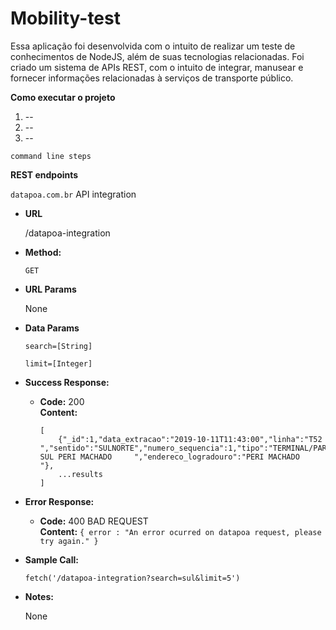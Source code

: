 ﻿# Mobility-test
 
  Essa aplicação foi desenvolvida com o intuito de realizar um teste de conhecimentos de NodeJS, além de suas tecnologias relacionadas. 
  Foi criado um sistema de APIs REST, com o intuito de integrar, manusear e fornecer informações relacionadas à serviços de transporte público.

**Como executar o projeto**

1. --
2. --
3. --

```
command line steps

```

**REST endpoints**

`datapoa.com.br` API integration

* **URL**

  /datapoa-integration

* **Method:**

  `GET`
  
*  **URL Params**

   None 

* **Data Params**

  `search=[String]`
  
  `limit=[Integer]`

* **Success Response:**

  * **Code:** 200 <br />
    **Content:** 
    ```
    [
        {"_id":1,"data_extracao":"2019-10-11T11:43:00","linha":"T52  ","sentido":"SULNORTE","numero_sequencia":1,"tipo":"TERMINAL/PARADA","nome":"TERMINAL SUL PERI MACHADO     ","endereco_logradouro":"PERI MACHADO                         "},
        ...results
    ]
    ```
 
* **Error Response:**

  * **Code:** 400 BAD REQUEST <br />
    **Content:** `{ error : "An error ocurred on datapoa request, please try again." }`

* **Sample Call:**

  `fetch('/datapoa-integration?search=sul&limit=5')`

* **Notes:**

    None
